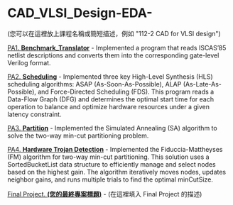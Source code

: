# CAD_VLSI_Design-EDA-

(您可以在這裡放上課程名稱或簡短描述，例如 "112-2 CAD for VLSI design")

[PA1. **Benchmark_Translator**](./PA1_Benchmark_Translator) - Implemented a program that reads ISCAS’85 netlist descriptions and converts them into the corresponding gate-level Verilog format.

[PA2. **Scheduling**](./PA2_Scheduling-main) - Implemented three key High-Level Synthesis (HLS) scheduling algorithms: ASAP (As-Soon-As-Possible), ALAP (As-Late-As-Possible), and Force-Directed Scheduling (FDS). This program reads a Data-Flow Graph (DFG) and determines the optimal start time for each operation to balance and optimize hardware resources under a given latency constraint.

[PA3. **Partition**](./PA3_partition) - Implemented the Simulated Annealing (SA) algorithm to solve the two-way min-cut partitioning problem.

[PA4. **Hardware Trojan Detection**](./PA4_Hardware_Trojan_Detection) - Implemented the Fiduccia-Mattheyses (FM) algorithm for two-way min-cut partitioning. This solution uses a SortedBucketList data structure to efficiently manage and select nodes based on the highest gain. The algorithm iteratively moves nodes, updates neighbor gains, and runs multiple trials to find the optimal minCutSize.

[Final Project. **(您的最終專案標題)**](https://youtu.be/Fec11u-RkQ0) - (在這裡填入 Final Project 的描述)
